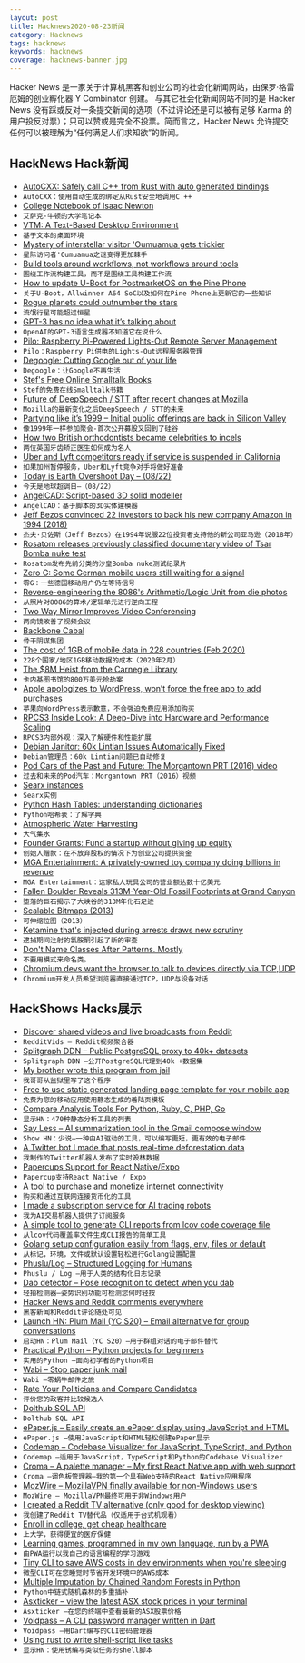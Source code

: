 ```yaml
---
layout: post
title: Hacknews2020-08-23新闻
category: Hacknews
tags: hacknews
keywords: hacknews
coverage: hacknews-banner.jpg
---
```


Hacker News 是一家关于计算机黑客和创业公司的社会化新闻网站，由保罗·格雷厄姆的创业孵化器 Y Combinator 创建。
与其它社会化新闻网站不同的是 Hacker News 没有踩或反对一条提交新闻的选项（不过评论还是可以被有足够 Karma 的用户投反对票）；只可以赞或是完全不投票。简而言之，Hacker News 允许提交任何可以被理解为“任何满足人们求知欲”的新闻。

## HackNews Hack新闻


- [AutoCXX: Safely call C++ from Rust with auto generated bindings](https://github.com/google/autocxx)
- `AutoCXX：使用自动生成的绑定从Rust安全地调用C ++`
- [College Notebook of Isaac Newton](http://cudl.lib.cam.ac.uk/view/MS-ADD-04000/)
- `艾萨克·牛顿的大学笔记本`
- [VTM: A Text-Based Desktop Environment](https://vtm.netxs.online/)
- `基于文本的桌面环境`
- [Mystery of interstellar visitor 'Oumuamua gets trickier](https://www.scientificamerican.com/article/mystery-of-interstellar-visitor-oumuamua-gets-trickier/)
- `星际访问者'Oumuamua之谜变得更加棘手`
- [Build tools around workflows, not workflows around tools](https://thesephist.com/posts/tools/)
- `围绕工作流构建工具，而不是围绕工具构建工作流`
- [How to update U-Boot for PostmarketOS on the Pine Phone](https://bloggerbust.ca/post/how-to-update-uboot-for-postmarketos-on-the-pinephone/)
- `关于U-Boot，Allwinner A64 SoC以及如何在Pine Phone上更新它的一些知识`
- [Rogue planets could outnumber the stars](https://phys.org/news/2020-08-rogue-planets-outnumber-stars.html)
- `流氓行星可能超过恒星`
- [GPT-3 has no idea what it’s talking about](https://www.technologyreview.com/2020/08/22/1007539/gpt3-openai-language-generator-artificial-intelligence-ai-opinion/)
- `OpenAI的GPT-3语言生成器不知道它在说什么`
- [Pilo: Raspberry Pi-Powered Lights-Out Remote Server Management](https://zach.bloomqu.ist/blog/2020/08/pilo-raspberry-pi-lights-out-management.html)
- `Pilo：Raspberry Pi供电的Lights-Out远程服务器管理`
- [Degoogle: Cutting Google out of your life](https://degoogle.jmoore.dev/)
- `Degoogle：让Google不再生活`
- [Stef's Free Online Smalltalk Books](http://stephane.ducasse.free.fr/FreeBooks.html)
- `Stef的免费在线Smalltalk书籍`
- [Future of DeepSpeech / STT after recent changes at Mozilla](https://discourse.mozilla.org/t/future-of-deepspeech-stt-after-recent-changes-at-mozilla/66191)
- `Mozilla的最新变化之后DeepSpeech / STT的未来`
- [Partying like it’s 1999 – Initial public offerings are back in Silicon Valley](https://www.economist.com/business/2020/08/22/initial-public-offerings-are-back-in-silicon-valley)
- `像1999年一样参加聚会-首次公开募股又回到了硅谷`
- [How two British orthodontists became celebrities to incels](https://www.nytimes.com/2020/08/20/magazine/teeth-mewing-incels.html)
- `两位英国牙齿矫正医生如何成为名人`
- [Uber and Lyft competitors ready if service is suspended in California](https://www.cnbc.com/2020/08/19/uber-and-lyft-competitors-prepare-to-grab-market-share-in-california.html)
- `如果加州暂停服务，Uber和Lyft竞争对手将做好准备`
- [Today is Earth Overshoot Day – (08/22)](https://www.overshootday.org/newsroom/past-earth-overshoot-days/)
- `今天是地球超调日–（08/22）`
- [AngelCAD: Script-based 3D solid modeller](https://arnholm.github.io/angelcad-docs/)
- `AngelCAD：基于脚本的3D实体建模器`
- [Jeff Bezos convinced 22 investors to back his new company Amazon in 1994 (2018)](https://www.scmp.com/news/world/united-states-canada/article/2143375/1994-he-convinced-22-family-and-friends-each-pay)
- `杰夫·贝佐斯（Jeff Bezos）在1994年说服22位投资者支持他的新公司亚马逊（2018年）`
- [Rosatom releases previously classified documentary video of Tsar Bomba nuke test](https://thebarentsobserver.com/en/security/2020/08/rosatom-releases-previously-classified-documentary-video-50-mt-novaya-zemlya-test)
- `Rosatom发布先前分类的沙皇Bomba nuke测试纪录片`
- [Zero G: Some German mobile users still waiting for a signal](https://apnews.com/1a29c754044d8f2a593911368e86d028)
- `零G：一些德国移动用户仍在等待信号`
- [Reverse-engineering the 8086's Arithmetic/Logic Unit from die photos](http://www.righto.com/2020/08/reverse-engineering-8086s.html)
- `从照片对8086的算术/逻辑单元进行逆向工程`
- [Two Way Mirror Improves Video Conferencing](https://hackaday.com/2020/05/29/two-way-mirror-improves-video-conferencing/)
- `两向镜改善了视频会议`
- [Backbone Cabal](https://en.wikipedia.org/wiki/Backbone_cabal)
- `骨干阴谋集团`
- [The cost of 1GB of mobile data in 228 countries (Feb 2020)](https://www.cable.co.uk/mobiles/worldwide-data-pricing/)
- `228个国家/地区1GB移动数据的成本（2020年2月）`
- [The $8M Heist from the Carnegie Library](https://www.smithsonianmag.com/arts-culture/theft-carnegie-library-books-maps-artworks-180975506/)
- `卡内基图书馆的800万美元抢劫案`
- [Apple apologizes to WordPress, won’t force the free app to add purchases](https://www.theverge.com/2020/8/22/21397424/apple-wordpress-apology-iap-free-ios-app)
- `苹果向WordPress表示歉意，不会强迫免费应用添加购买`
- [RPCS3 Inside Look: A Deep-Dive into Hardware and Performance Scaling](https://rpcs3.net/blog/2020/08/21/hardware-performance-scaling/)
- `RPCS3内部外观：深入了解硬件和性能扩展`
- [Debian Janitor: 60k Lintian Issues Automatically Fixed](https://www.jelmer.uk/janitor-update-3.html)
- `Debian管理员：60k Lintian问题已自动修复`
- [Pod Cars of the Past and Future: The Morgantown PRT (2016) video](https://www.youtube.com/watch?v=iaSaWfw07Sw)
- `过去和未来的Pod汽车：Morgantown PRT（2016）视频`
- [Searx instances](https://searx.space/)
- `Searx实例`
- [Python Hash Tables: understanding dictionaries](http://thepythoncorner.com/dev/hash-tables-understanding-dictionaries/)
- `Python哈希表：了解字典`
- [Atmospheric Water Harvesting](https://www.chemistryworld.com/features/atmospheric-water-harvesting/4011929.article#/)
- `大气集水`
- [Founder Grants: Fund a startup without giving up equity](https://www.foundergrants.com/)
- `创始人赠款：在不放弃股权的情况下为创业公司提供资金`
- [MGA Entertainment: A privately-owned toy company doing billions in revenue](https://julieyoung.substack.com/p/insane-companies-no-one-talks-about)
- `MGA Entertainment：这家私人玩具公司的营业额达数十亿美元`
- [Fallen Boulder Reveals 313M-Year-Old Fossil Footprints at Grand Canyon](https://www.npr.org/2020/08/21/904943006/fallen-boulder-reveals-313-million-year-old-fossil-footprints-at-grand-canyon)
- `堕落的巨石揭示了大峡谷的313M年化石足迹`
- [Scalable Bitmaps (2013)](https://ericportis.com/posts/2013/scalables/)
- `可伸缩位图（2013）`
- [Ketamine that's injected during arrests draws new scrutiny](https://abcnews.go.com/Health/wireStory/ketamine-injected-arrests-draws-scrutiny-72542386?cid=clicksource_4380645_8_heads_posts_card_hed)
- `逮捕期间注射的氯胺酮引起了新的审查`
- [Don't Name Classes After Patterns. Mostly](https://sender.cloudy.email/campaigns/paxjhchaiasjoifsiw/webversion/jdnapfbdgjegdqmdeduwc)
- `不要用模式来命名类。`
- [Chromium devs want the browser to talk to devices directly via TCP,UDP](https://www.theregister.com/2020/08/22/chromium_devs_raw_sockets?)
- `Chromium开发人员希望浏览器直接通过TCP，UDP与设备对话`


## HackShows Hacks展示

- [ Discover shared videos and live broadcasts from Reddit](https://redditvids.com/)
- `RedditVids – Reddit视频聚合器`
- [ Splitgraph DDN – Public PostgreSQL proxy to 40k+ datasets](https://www.splitgraph.com#)
- `Splitgraph DDN –公开PostgreSQL代理到40k +数据集`
- [ My brother wrote this program from jail](item?id=24218964)
- `我哥哥从监狱里写了这个程序`
- [ Free to use static generated landing page template for your mobile app](https://github.com/sandoche/Mobile-app-landingpage-template)
- `免费为您的移动应用使用静态生成的着陆页模板`
- [ Compare Analysis Tools For Python, Ruby, C, PHP, Go](https://analysis-tools.dev)
- `显示HN：470种静态分析工具的列表`
- [ Say Less – AI summarization tool in the Gmail compose window](https://sayless.email/)
- `Show HN：少说–一种由AI驱动的工具，可以编写更短，更有效的电子邮件`
- [ A Twitter bot I made that posts real-time deforestation data](https://twitter.com/ForestsWar)
- `我制作的Twitter机器人发布了实时毁林数据`
- [ Papercups Support for React Native/Expo](https://github.com/papercups-io/chat-widget-native)
- `Papercup支持React Native / Expo`
- [ A tool to purchase and monetize internet connectivity](https://www.trekknet.com/)
- `购买和通过互联网连接货币化的工具`
- [ I made a subscription service for AI trading robots](https://lp.tickeron.com/aibotstickeroncom)
- `我为AI交易机器人提供了订阅服务`
- [ A simple tool to generate CLI reports from lcov code coverage file](https://github.com/amalfra/lcov-cli-report-viewer)
- `从lcov代码覆盖率文件生成CLI报告的简单工具`
- [ Golang setup configuration easily from flags, env, files or default](https://github.com/BoRuDar/configuration)
- `从标记，环境，文件或默认设置轻松进行Golang设置配置`
- [ Phuslu/Log – Structured Logging for Humans](https://github.com/phuslu/log)
- `Phuslu / Log –用于人类的结构化日志记录`
- [ Dab detector – Pose recognition to detect when you dab](https://caballerocoll.com/experiments/dab-detector/)
- `轻拍检测器–姿势识别功能可检测您何时轻按`
- [ Hacker News and Reddit comments everywhere](https://epiverse.co/)
- `黑客新闻和Reddit评论随处可见`
- [Launch HN: Plum Mail (YC S20) – Email alternative for group conversations](item?id=24237818)
- `启动HN：Plum Mail（YC S20）–用于群组对话的电子邮件替代`
- [ Practical Python – Python projects for beginners](https://www.codewithrepl.it/python-projects-for-beginners.html)
- `实用的Python –面向初学者的Python项目`
- [ Wabi – Stop paper junk mail](https://meetwabi.com)
- `Wabi –零蜗牛邮件之旅`
- [ Rate Your Politicians and Compare Candidates](https://www.politicianreport.org)
- `评价您的政客并比较候选人`
- [ Dolthub SQL API](https://www.dolthub.com/blog/2020-08-21-dolthub-repository-apis/)
- `Dolthub SQL API`
- [ ePaper.js – Easily create an ePaper display using JavaScript and HTML](https://github.com/samsonmking/epaper.js)
- `ePaper.js –使用JavaScript和HTML轻松创建ePaper显示`
- [ Codemap – Codebase Visualizer for JavaScript, TypeScript, and Python](https://codemap.app)
- `Codemap –适用于JavaScript，TypeScript和Python的Codebase Visualizer`
- [ Croma – A palette manager – My first React Native app with web support](https://croma.app)
- `Croma –调色板管理器–我的第一个具有Web支持的React Native应用程序`
- [ MozWire – MozillaVPN finally available for non-Windows users](https://github.com/NilsIrl/MozWire/)
- `MozWire – MozillaVPN最终可用于非Windows用户`
- [ I created a Reddit TV alternative (only good for desktop viewing)](https://viddit.app)
- `我创建了Reddit TV替代品（仅适用于台式机观看）`
- [ Enroll in college, get cheap healthcare](https://healthcareisdumb.com/)
- `上大学，获得便宜的医疗保健`
- [ Learning games, programmed in my own language, run by a PWA](https://easygames.online/)
- `由PWA运行以我自己的语言编程的学习游戏`
- [ Tiny CLI to save AWS costs in dev environments when you're sleeping](https://www.npmjs.com/package/aws-cost-saver)
- `微型CLI可在您睡觉时节省开发环境中的AWS成本`
- [ Multiple Imputation by Chained Random Forests in Python](https://github.com/AnotherSamWilson/miceForest)
- `Python中链式随机森林的多重插补`
- [ Asxticker – view the latest ASX stock prices in your terminal](https://github.com/matthewhartman/asxticker)
- `Asxticker –在您的终端中查看最新的ASX股票价格`
- [ Voidpass – A CLI password manager written in Dart](https://github.com/f-prime/voidpass)
- `Voidpass –用Dart编写的CLI密码管理器`
- [ Using rust to write shell-script like tasks](https://github.com/rust-shell-script/rust_cmd_lib)
- `显示HN：使用锈编写类似任务的shell脚本`

